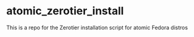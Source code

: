 # atomic_zerotier_install
This is a repo for  the Zerotier installation script for atomic Fedora distros 
